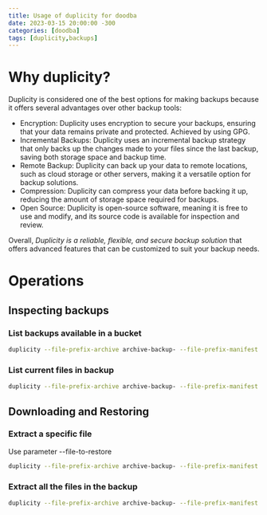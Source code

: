 ```yaml
---
title: Usage of duplicity for doodba
date: 2023-03-15 20:00:00 -300
categories: [doodba]
tags: [duplicity,backups]
---
```


# Why duplicity?

Duplicity is considered one of the best options for making backups because it offers several advantages over other backup tools:

* Encryption: Duplicity uses encryption to secure your backups, ensuring that your data remains private and protected. Achieved by using GPG.
* Incremental Backups: Duplicity uses an incremental backup strategy that only backs up the changes made to your files since the last backup, saving both storage space and backup time.
* Remote Backup: Duplicity can back up your data to remote locations, such as cloud storage or other servers, making it a versatile option for backup solutions.
* Compression: Duplicity can compress your data before backing it up, reducing the amount of storage space required for backups.
* Open Source: Duplicity is open-source software, meaning it is free to use and modify, and its source code is available for inspection and review.

Overall, *Duplicity is a reliable, flexible, and secure backup solution* that offers advanced features that can be customized to suit your backup needs.

# Operations

## Inspecting backups

### List backups available in a bucket

```bash
duplicity --file-prefix-archive archive-backup- --file-prefix-manifest manifest-backup- --file-prefix-signature signature-backup- collection-status boto3+s3://bucket/prefix
```

### List current files in backup

```bash
duplicity --file-prefix-archive archive-backup- --file-prefix-manifest manifest-backup- --file-prefix-signature signature-backup- list-current-files boto3+s3://bucket/prefix
```

## Downloading and Restoring

### Extract a specific file

Use parameter --file-to-restore

```bash
duplicity --file-prefix-archive archive-backup- --file-prefix-manifest manifest-backup- --file-prefix-signature signature-backup- restore --file-to-restore=db.sql boto3+s3://bucket/prefix db.sql
```

### Extract all the files in the backup

```bash
duplicity --file-prefix-archive archive-backup- --file-prefix-manifest manifest-backup- --file-prefix-signature signature-backup- restore boto3+s3://bucket/prefix .
```
